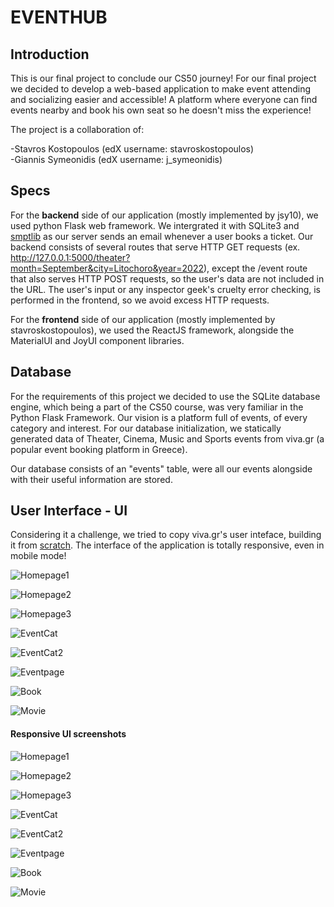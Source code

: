 # EVENTHUB

## Introduction

This is our final project to conclude our CS50 journey! For our final project we decided to develop a web-based application to make event attending and socializing easier and accessible! A platform where everyone can find events nearby and book his own seat so he doesn't miss the experience!

The project is a collaboration of:

-Stavros Kostopoulos (edX username: stavroskostopoulos) <br/>
-Giannis Symeonidis (edX username: j_symeonidis) 

## Specs

For the <b>backend</b> side of our application (mostly implemented by jsy10), we used python Flask web framework. We intergrated it with SQLite3 and [smptlib](https://docs.python.org/3/library/smtplib.html) as our server sends an email whenever a user books a ticket. Our backend consists of several routes that serve HTTP GET requests (ex. http://127.0.0.1:5000/theater?month=September&city=Litochoro&year=2022), except the /event route that also serves HTTP POST requests, so the user's data are not included in the URL. The user's input or any inspector geek's cruelty error checking, is performed in the frontend, so we avoid excess HTTP requests.

For the <b>frontend</b> side of our application (mostly implemented by stavroskostopoulos), we used the ReactJS framework, alongside the MaterialUI and JoyUI component libraries.


## Database

For the requirements of this project we decided to use the SQLite database engine, which being a part of the CS50 course, was very familiar in the Python Flask Framework. Our vision is a platform full of events, of every category and interest. For our database initialization, we statically generated data of Theater, Cinema, Music and Sports events from viva.gr (a popular event booking platform in Greece).

Our database consists of an "events" table, were all our events alongside with their useful information are stored. 

## User Interface - UI

Considering it a challenge, we tried to copy viva.gr's user inteface, building it from <ins>scratch</ins>. The interface of the application is totally responsive, even in mobile mode!

![Homepage1](/ui_screenshots/homepage1.png "Homepage1")

![Homepage2](/ui_screenshots/homepage2.png "Homepage2")

![Homepage3](/ui_screenshots/homepage3.png "Homepage3")


![EventCat](/ui_screenshots/eventcategorypage.png "Event category page")

![EventCat2](/ui_screenshots/eventcategorypage2.png "Event category page 2")

![Eventpage](/ui_screenshots/eventpage.png "Event page")

![Book](/ui_screenshots/book.png "Book ticket modal")

![Movie](/ui_screenshots/movie.png "Movie page")

#### Responsive UI screenshots

![Homepage1](/ui_screenshots/responsive//homepage1.png "Homepage1")

![Homepage2](/ui_screenshots/responsive//homepage2.png "Homepage2")

![Homepage3](/ui_screenshots/responsive//homepage3.png "Homepage3")


![EventCat](/ui_screenshots/responsive//eventcategorypage.png "Event category page")

![EventCat2](/ui_screenshots/responsive//eventcategorypage2.png "Event category page 2")

![Eventpage](/ui_screenshots/responsive//eventpage.png "Event page")

![Book](/ui_screenshots/responsive//book.png "Book ticket modal")

![Movie](/ui_screenshots/responsive//movie.png "Movie page")

